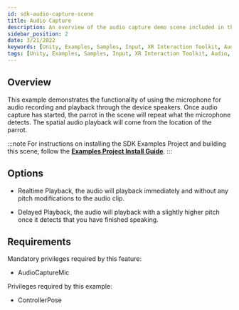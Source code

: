 ```yaml
---
id: sdk-audio-capture-scene
title: Audio Capture
description: An overview of the audio capture demo scene included in the Magic Leap 2 Examples Project, which uses Unity's XR Interaction Toolkit.
sidebar_position: 2
date: 3/21/2022
keywords: [Unity, Examples, Samples, Input, XR Interaction Toolkit, Audio, Microphone]
tags: [Unity, Examples, Samples, Input, XR Interaction Toolkit, Audio, Microphone]
---
```



## Overview

This example demonstrates the functionality of using the microphone for audio recording and playback through the device speakers. Once audio capture has started, the parrot in the scene will repeat what the microphone detects. The spatial audio playback will come from the location of the parrot.

:::note
For instructions on installing the SDK Examples Project and building this scene, follow the [**Examples Project Install Guide**](/docs/guides/unity/sdk-example-scenes/sdk-install-setup.md).
:::

## Options

- Realtime Playback, the audio will playback immediately and without any pitch modifications to the audio clip.

- Delayed Playback, the audio will playback with a slightly higher pitch once it detects that you have finished speaking.

## Requirements

Mandatory privileges required by this feature:

- AudioCaptureMic

Privileges required by this example:

- ControllerPose
